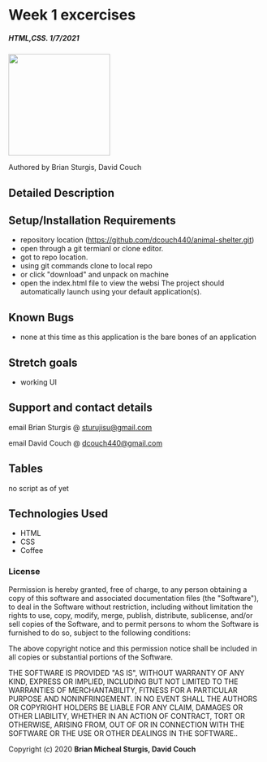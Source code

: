 # Week 1 excercises

##### HTML,CSS.   1/7/2021



<div align="left">
<img src="https://github.com/BrianSturgis.png" width="200px" height="auto" >
<p> Authored by Brian Sturgis, David Couch</p>
</div>

## Detailed Description




## Setup/Installation Requirements
- repository location (https://github.com/dcouch440/animal-shelter.git)
- open through a git termianl or clone editor.
- got to repo location.
- using git commands clone to local repo
- or click "download" and unpack on machine
- open the index.html file to view the websi
The project should automatically launch using your default application(s).

## Known Bugs
- none at this time as this application is the bare bones of an application
  
## Stretch goals
- working UI
  


## Support and contact details
email Brian Sturgis @ <sturujisu@gmail.com>


email David Couch @ <dcouch440@gmail.com>

## Tables

no script as of yet


## Technologies Used
* HTML
* CSS
* Coffee
  


### License

Permission is hereby granted, free of charge, to any person obtaining a copy of this software and associated documentation files (the "Software"), to deal in the Software without restriction, including without limitation the rights to use, copy, modify, merge, publish, distribute, sublicense, and/or sell copies of the Software, and to permit persons to whom the Software is furnished to do so, subject to the following conditions:

The above copyright notice and this permission notice shall be included in all copies or substantial portions of the Software.

THE SOFTWARE IS PROVIDED "AS IS", WITHOUT WARRANTY OF ANY KIND, EXPRESS OR IMPLIED, INCLUDING BUT NOT LIMITED TO THE WARRANTIES OF MERCHANTABILITY, FITNESS FOR A PARTICULAR PURPOSE AND NONINFRINGEMENT. IN NO EVENT SHALL THE AUTHORS OR COPYRIGHT HOLDERS BE LIABLE FOR ANY CLAIM, DAMAGES OR OTHER LIABILITY, WHETHER IN AN ACTION OF CONTRACT, TORT OR OTHERWISE, ARISING FROM, OUT OF OR IN CONNECTION WITH THE SOFTWARE OR THE USE OR OTHER DEALINGS IN THE SOFTWARE..



Copyright (c) 2020 **Brian Micheal Sturgis, David Couch**
